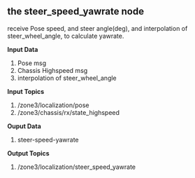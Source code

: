 ## the steer_speed_yawrate node

receive Pose speed, and steer angle(deg), and interpolation of steer_wheel_angle, to calculate yawrate. 

**Input Data**

1. Pose msg
2. Chassis Highspeed msg
3. interpolation of steer_wheel_angle

**Input Topics**

1. /zone3/localization/pose
2. /zone3/chassis/rx/state_highspeed

**Ouput Data**

1. steer-speed-yawrate

**Output Topics**

1. /zone3/localization/steer_speed_yawrate
